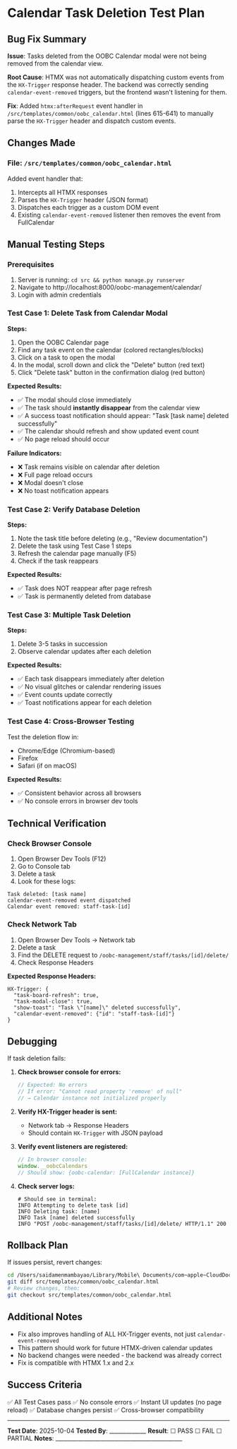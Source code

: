 # Calendar Task Deletion Test Plan

## Bug Fix Summary
**Issue**: Tasks deleted from the OOBC Calendar modal were not being removed from the calendar view.

**Root Cause**: HTMX was not automatically dispatching custom events from the `HX-Trigger` response header. The backend was correctly sending `calendar-event-removed` triggers, but the frontend wasn't listening for them.

**Fix**: Added `htmx:afterRequest` event handler in `/src/templates/common/oobc_calendar.html` (lines 615-641) to manually parse the `HX-Trigger` header and dispatch custom events.

## Changes Made

### File: `/src/templates/common/oobc_calendar.html`

Added event handler that:
1. Intercepts all HTMX responses
2. Parses the `HX-Trigger` header (JSON format)
3. Dispatches each trigger as a custom DOM event
4. Existing `calendar-event-removed` listener then removes the event from FullCalendar

## Manual Testing Steps

### Prerequisites
1. Server is running: `cd src && python manage.py runserver`
2. Navigate to http://localhost:8000/oobc-management/calendar/
3. Login with admin credentials

### Test Case 1: Delete Task from Calendar Modal

**Steps:**
1. Open the OOBC Calendar page
2. Find any task event on the calendar (colored rectangles/blocks)
3. Click on a task to open the modal
4. In the modal, scroll down and click the "Delete" button (red text)
5. Click "Delete task" button in the confirmation dialog (red button)

**Expected Results:**
- ✅ The modal should close immediately
- ✅ The task should **instantly disappear** from the calendar view
- ✅ A success toast notification should appear: "Task [task name] deleted successfully"
- ✅ The calendar should refresh and show updated event count
- ✅ No page reload should occur

**Failure Indicators:**
- ❌ Task remains visible on calendar after deletion
- ❌ Full page reload occurs
- ❌ Modal doesn't close
- ❌ No toast notification appears

### Test Case 2: Verify Database Deletion

**Steps:**
1. Note the task title before deleting (e.g., "Review documentation")
2. Delete the task using Test Case 1 steps
3. Refresh the calendar page manually (F5)
4. Check if the task reappears

**Expected Results:**
- ✅ Task does NOT reappear after page refresh
- ✅ Task is permanently deleted from database

### Test Case 3: Multiple Task Deletion

**Steps:**
1. Delete 3-5 tasks in succession
2. Observe calendar updates after each deletion

**Expected Results:**
- ✅ Each task disappears immediately after deletion
- ✅ No visual glitches or calendar rendering issues
- ✅ Event counts update correctly
- ✅ Toast notifications appear for each deletion

### Test Case 4: Cross-Browser Testing

Test the deletion flow in:
- Chrome/Edge (Chromium-based)
- Firefox
- Safari (if on macOS)

**Expected Results:**
- ✅ Consistent behavior across all browsers
- ✅ No console errors in browser dev tools

## Technical Verification

### Check Browser Console

1. Open Browser Dev Tools (F12)
2. Go to Console tab
3. Delete a task
4. Look for these logs:

```
Task deleted: [task name]
calendar-event-removed event dispatched
Calendar event removed: staff-task-[id]
```

### Check Network Tab

1. Open Browser Dev Tools → Network tab
2. Delete a task
3. Find the DELETE request to `/oobc-management/staff/tasks/[id]/delete/`
4. Check Response Headers

**Expected Response Headers:**
```
HX-Trigger: {
  "task-board-refresh": true,
  "task-modal-close": true,
  "show-toast": "Task \"[name]\" deleted successfully",
  "calendar-event-removed": {"id": "staff-task-[id]"}
}
```

## Debugging

If task deletion fails:

1. **Check browser console for errors:**
   ```javascript
   // Expected: No errors
   // If error: "Cannot read property 'remove' of null"
   // → Calendar instance not initialized properly
   ```

2. **Verify HX-Trigger header is sent:**
   - Network tab → Response Headers
   - Should contain `HX-Trigger` with JSON payload

3. **Verify event listeners are registered:**
   ```javascript
   // In browser console:
   window.__oobcCalendars
   // Should show: {oobc-calendar: [FullCalendar instance]}
   ```

4. **Check server logs:**
   ```
   # Should see in terminal:
   INFO Attempting to delete task [id]
   INFO Deleting task: [name]
   INFO Task [name] deleted successfully
   INFO "POST /oobc-management/staff/tasks/[id]/delete/ HTTP/1.1" 200
   ```

## Rollback Plan

If issues persist, revert changes:

```bash
cd /Users/saidamenmambayao/Library/Mobile\ Documents/com~apple~CloudDocs/BTA/OOBC/obcms
git diff src/templates/common/oobc_calendar.html
# Review changes, then:
git checkout src/templates/common/oobc_calendar.html
```

## Additional Notes

- Fix also improves handling of ALL HX-Trigger events, not just `calendar-event-removed`
- This pattern should work for future HTMX-driven calendar updates
- No backend changes were needed - the backend was already correct
- Fix is compatible with HTMX 1.x and 2.x

## Success Criteria

✅ All Test Cases pass
✅ No console errors
✅ Instant UI updates (no page reload)
✅ Database changes persist
✅ Cross-browser compatibility

---

**Test Date**: 2025-10-04
**Tested By**: _____________
**Result**: ☐ PASS ☐ FAIL ☐ PARTIAL
**Notes**: _____________________________________________
